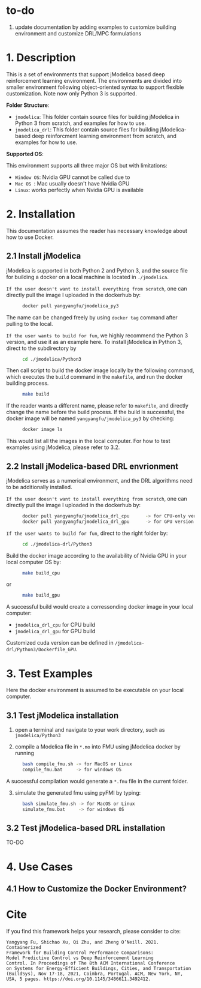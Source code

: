 # to-do
1. update documentation by adding examples to customize building environment and customize DRL/MPC formulations

# 1. Description
This is a set of environments that support jModelica based deep reinforcement learning environment. 
The environments are divided into smaller environment following object-oriented syntax to support flexible customization.
Note now only Python 3 is supported.

**Folder Structure**:
 - `jmodelica`: This folder contain source files for building jModelica in Python 3 from scratch, and examples for how to use.
 - `jmodelica_drl`: This folder contain source files for building jModelica-based deep reinforcment learning environment from scratch, and examples for how to use.

**Supported OS**:

This environment supports all three major OS but with limitations:
   - `Window OS`: Nvidia GPU cannot be called due to 
   - `Mac OS `: Mac usually doesn't have Nvidia GPU
   - `Linux`: works perfectly when Nvidia GPU is available

# 2. Installation
This documentation assumes the reader has necessary knowledge about how to use Docker.

## 2.1 Install jModelica
jModelica is supported in both Python 2 and Python 3, and the source file for building a docker on a local machine is located in `./jmodelica`.

`If the user doesn't want to install everything from scratch`, one can directly pull the image I uploaded in the dockerhub by:
```bash
      docker pull yangyangfu/jmodelica_py3
```
The name can be changed freely by using `docker tag` command after pulling to the local.

`If the user wants to build for fun`, we highly recommend the Python 3 version, and use it as an example here. To install jModelica in Python 3, direct to the subdirectory by

```bash
      cd ./jmodelica/Python3
```

Then call script to build the docker image locally by the following command, which executes the `build` command in the `makefile`, and run the docker building process.
```bash
      make build
```

If the reader wants a different name, please refer to `makefile`, and directly change the name before the build process.
If the build is successful, the docker image will be named `yangyangfu/jmodelica_py3` by checking:
```bash
      docker image ls
```

This would list all the images in the local computer. 
For how to test examples using jModelica, please refer to 3.2.

## 2.2 Install jModelica-based DRL envrionment
jModelica serves as a numerical environment, and the DRL algorithms need to be additionally installed.

`If the user doesn't want to install everything from scratch`, one can directly pull the image I uploaded in the dockerhub by:
```bash
      docker pull yangyangfu/jmodelica_drl_cpu      -> for CPU-only version
      docker pull yangyangfu/jmodelica_drl_gpu      -> for GPU version
```

`If the user wants to build for fun`, direct to the right folder by:
```bash
      cd ./jmodelica-drl/Python3
```

Build the docker image according to the availability of Nvidia GPU in your local computer OS by:
```bash
      make build_cpu
```
or 
```bash
      make build_gpu
```

A successful build would create a corressonding docker image in your local computer:
   - `jmodelica_drl_cpu` for CPU build
   - `jmodelica_drl_gpu` for GPU build

Customized cuda version can be defined in `/jmodelica-drl/Python3/Dockerfile_GPU`.

# 3. Test Examples
Here the docker environment is assumed to be executable on your local computer.

## 3.1 Test jModelica installation
1. open a terminal and navigate to your work directory, such as `jmodelica/Python3`

2. compile a Modelica file in `*.mo` into FMU using jModelica docker by running

```bash
      bash compile_fmu.sh -> for MacOS or Linux
      compile_fmu.bat     -> for windows OS
```

A successful compilation would generate a `*.fmu` file in the current folder.

3. simulate the generated fmu using pyFMI by typing:
```bash
      bash simulate_fmu.sh -> for MacOS or Linux
      simulate_fmu.bat     -> for windows OS
```

## 3.2 Test jModelica-based DRL installation

TO-DO

# 4. Use Cases

## 4.1 How to Customize the Docker Environment?


# Cite
If you find this framework helps your research, please consider to cite:
```
Yangyang Fu, Shichao Xu, Qi Zhu, and Zheng O’Neill. 2021. Containerized
Framework for Building Control Performance Comparisons:
Model Predictive Control vs Deep Reinforcement Learning
Control. In Proceedings of The 8th ACM International Conference
on Systems for Energy-Efficient Buildings, Cities, and Transportation
(BuildSys), Nov 17-18, 2021, Coimbra, Portugal. ACM, New York, NY,
USA, 5 pages. https://doi.org/10.1145/3486611.3492412.
